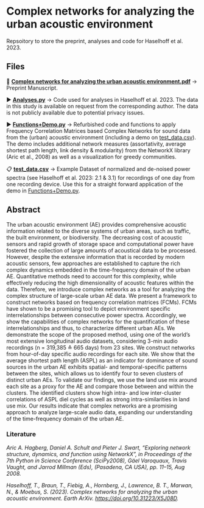 # Complex networks for analyzing the urban acoustic environment

Repsoitory to store the preprint, analyses and code for Haselhoff et al. 2023.

## Files
:page_facing_up: [**Complex networks for analyzing the urban acoustic environment.pdf**](https://eartharxiv.org/repository/view/5371/) -> Preprint Manuscript.

:arrow_forward: [**Analyses.py**](https://github.com/THaselhoff/Complex-networks-for-analyzing-the-urban-acoustic-environment/blob/main/Analyses.py) -> Code used for analyses in Haselhoff et al. 2023. The data in this study is available on request from the corresponding author. The data is not publicly available due to potential privacy issues.

:arrow_forward: [**Functions+Demo.py**](https://github.com/THaselhoff/Complex-networks-for-analyzing-the-urban-acoustic-environment/blob/main/Functions%2BDemo.py) -> Refurbished code and functions to apply Frequency Correlation Matrices based Complex Networks for sound data from the (urban) acoustic environment (including a demo on [test_data.csv](https://github.com/THaselhoff/Complex-networks-for-analyzing-the-urban-acoustic-environment/blob/main/test_data.csv)). The demo includes additional network measures (assortativity, average shortest path length, link density & modularity) from the NetworkX library (Aric et al., 2008) as well as a visualization for greedy communities.

:clipboard:	 [**test_data.csv**](https://github.com/THaselhoff/Complex-networks-for-analyzing-the-urban-acoustic-environment/blob/main/test_data.csv) -> Example Dataset of normalized and de-noised power spectra (see Haselhoff et al. 2023: 2.1 & 3.1) for recordings of one day from one recording device. Use this for a straight forward application of the demo in [Functions+Demo.py](https://github.com/THaselhoff/Complex-networks-for-analyzing-the-urban-acoustic-environment/blob/main/Functions%2BDemo.py).


## Abstract

The urban acoustic environment (AE) provides comprehensive acoustic information related to the diverse systems of urban areas, such as traffic, the built environment, or biodiversity. The decreasing cost of acoustic sensors and rapid growth of storage space and computational power have fostered the collection of large amounts of acoustical data to be processed. However, despite the extensive information that is recorded by modern acoustic sensors, few approaches are established to capture the rich complex dynamics embedded in the time-frequency domain of the urban AE. Quantitative methods need to account for this complexity, while effectively reducing the high dimensionality of acoustic features within the data. Therefore, we introduce complex networks as a tool for analyzing the complex structure of large-scale urban AE data. We present a framework to construct networks based on frequency correlation matrices (FCMs). FCMs have shown to be a promising tool to depict environment specific interrelationships between consecutive power spectra. Accordingly, we show the capabilities of complex networks for the quantification of these interrelationships and thus, to characterize different urban AEs. 
We demonstrate the scope of the proposed method, using one of the world’s most extensive longitudinal audio datasets, considering 3-min audio recordings (n = 319,385 ≙ 665 days) from 23 sites. We construct networks from hour-of-day specific audio recordings for each site. We show that the average shortest path length (ASPL) as an indicator for dominance of sound sources in the urban AE exhibits spatial- and temporal-specific patterns between the sites, which allows us to identify four to seven clusters of distinct urban AEs. To validate our findings, we use the land use mix around each site as a proxy for the AE and compare those between and within the clusters. The identified clusters show high intra- and low inter-cluster correlations of ASPL diel cycles as well as strong intra-similarities in land use mix. Our results indicate that complex networks are a promising approach to analyze large-scale audio data, expanding our understanding of the time-frequency domain of the urban AE.

### Literature
_Aric A. Hagberg, Daniel A. Schult and Pieter J. Swart, “Exploring network structure, dynamics, and function using NetworkX”, in Proceedings of the 7th Python in Science Conference (SciPy2008), Gäel Varoquaux, Travis Vaught, and Jarrod Millman (Eds), (Pasadena, CA USA), pp. 11–15, Aug 2008._

_Haselhoff, T., Braun, T., Fiebig, A., Hornberg, J., Lawrence, B. T., Marwan, N., & Moebus, S. (2023). Complex networks for analyzing the urban acoustic environment. Earth ArXiv. https://doi.org/10.31223/X5J08D._
